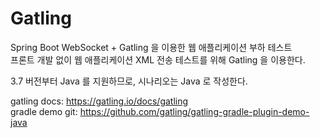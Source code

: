# Gatling
Spring Boot WebSocket + Gatling 을 이용한 웹 애플리케이션 부하 테스트  
프론트 개발 없이 웹 애플리케이션 XML 전송 테스트를 위해 Gatling 을 이용한다.  

3.7 버전부터 Java 를 지원하므로, 시나리오는 Java 로 작성한다.

gatling docs: https://gatling.io/docs/gatling  
gradle demo git: https://github.com/gatling/gatling-gradle-plugin-demo-java